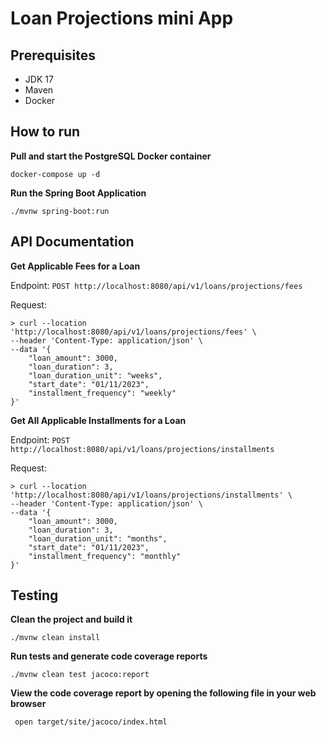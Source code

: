 # Loan Projections mini App

## Prerequisites
- JDK 17        
- Maven        
- Docker

## How to run
**Pull and start the PostgreSQL Docker container**

```shell script
docker-compose up -d
```

**Run the Spring Boot Application**
```shell script
./mvnw spring-boot:run
```

## API Documentation

**Get Applicable Fees for a Loan**

Endpoint: `POST http://localhost:8080/api/v1/loans/projections/fees`

Request:
```console
> curl --location 'http://localhost:8080/api/v1/loans/projections/fees' \
--header 'Content-Type: application/json' \
--data '{
    "loan_amount": 3000,
    "loan_duration": 3,
    "loan_duration_unit": "weeks",
    "start_date": "01/11/2023",
    "installment_frequency": "weekly"
}'
```
**Get All Applicable Installments for a Loan**

Endpoint: `POST http://localhost:8080/api/v1/loans/projections/installments`

Request:
```console
> curl --location 'http://localhost:8080/api/v1/loans/projections/installments' \
--header 'Content-Type: application/json' \
--data '{
    "loan_amount": 3000,
    "loan_duration": 3,
    "loan_duration_unit": "months",
    "start_date": "01/11/2023",
    "installment_frequency": "monthly"
}'
```

## Testing

**Clean the project and build it**
```shell script
./mvnw clean install
```

**Run tests and generate code coverage reports**
```shell script
./mvnw clean test jacoco:report
```

**View the code coverage report by opening the following file in your web browser**
```shell script
 open target/site/jacoco/index.html 
```

